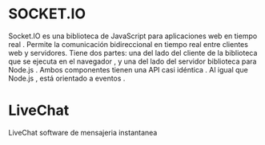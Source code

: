 # SOCKET.IO
Socket.IO es una biblioteca de JavaScript para aplicaciones web en tiempo real . Permite la comunicación bidireccional en tiempo real entre clientes web y servidores. Tiene dos partes: una del lado del cliente de la biblioteca que se ejecuta en el navegador , y una del lado del servidor biblioteca para Node.js . Ambos componentes tienen una API casi idéntica . Al igual que Node.js , está orientado a eventos .

# LiveChat
LiveChat software de mensajeria instantanea
